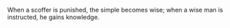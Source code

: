 When a scoffer is punished, the simple becomes wise; when a wise man is instructed, he gains knowledge.
